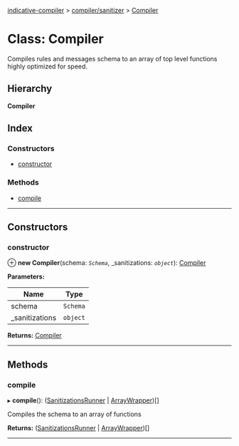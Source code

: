 [indicative-compiler](../README.md) > [compiler/sanitizer](../modules/compiler_sanitizer.md) > [Compiler](../classes/compiler_sanitizer.compiler.md)

# Class: Compiler

Compiles rules and messages schema to an array of top level functions highly optimized for speed.

## Hierarchy

**Compiler**

## Index

### Constructors

* [constructor](compiler_sanitizer.compiler.md#constructor)

### Methods

* [compile](compiler_sanitizer.compiler.md#compile)

---

## Constructors

<a id="constructor"></a>

###  constructor

⊕ **new Compiler**(schema: *`Schema`*, _sanitizations: *`object`*): [Compiler](compiler_sanitizer.compiler.md)

**Parameters:**

| Name | Type |
| ------ | ------ |
| schema | `Schema` |
| _sanitizations | `object` |

**Returns:** [Compiler](compiler_sanitizer.compiler.md)

___

## Methods

<a id="compile"></a>

###  compile

▸ **compile**(): ([SanitizationsRunner](compiler_sanitizer.sanitizationsrunner.md) \| [ArrayWrapper](compiler_sanitizer.arraywrapper.md))[]

Compiles the schema to an array of functions

**Returns:** ([SanitizationsRunner](compiler_sanitizer.sanitizationsrunner.md) \| [ArrayWrapper](compiler_sanitizer.arraywrapper.md))[]

___

